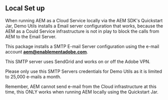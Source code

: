 ## Local Set up

When running AEM as a Cloud Service locally via the AEM SDK's Quickstart Jar, Demo Utils installs a Email server configuration that works, because the AEM as a Could Service infrastructure is not in play to block the calls from AEM to the Email Server.

This package installs a SMTP E-mail Server configuration using the e-mail account **aem@enablementadobe.com**.

This SMTP server uses SendGrid and works on or off the Adobe VPN.

Please only use this SMTP Servers credentials for Demo Utils as it is limited to 25,000 e-mails a month.

Remember, AEM cannot send e-mail from the Cloud infrastructure at this time, this ONLY works when running AEM locally using the Quickstart Jar.
